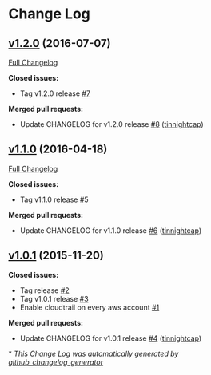 # Change Log

## [v1.2.0](https://github.com/nubisproject/nubis-cloudtrail/tree/v1.2.0) (2016-07-07)
[Full Changelog](https://github.com/nubisproject/nubis-cloudtrail/compare/v1.1.0...v1.2.0)

**Closed issues:**

- Tag v1.2.0 release [\#7](https://github.com/nubisproject/nubis-cloudtrail/issues/7)

**Merged pull requests:**

- Update CHANGELOG for v1.2.0 release [\#8](https://github.com/nubisproject/nubis-cloudtrail/pull/8) ([tinnightcap](https://github.com/tinnightcap))

## [v1.1.0](https://github.com/nubisproject/nubis-cloudtrail/tree/v1.1.0) (2016-04-18)
[Full Changelog](https://github.com/nubisproject/nubis-cloudtrail/compare/v1.0.1...v1.1.0)

**Closed issues:**

- Tag v1.1.0 release [\#5](https://github.com/nubisproject/nubis-cloudtrail/issues/5)

**Merged pull requests:**

- Update CHANGELOG for v1.1.0 release [\#6](https://github.com/nubisproject/nubis-cloudtrail/pull/6) ([tinnightcap](https://github.com/tinnightcap))

## [v1.0.1](https://github.com/nubisproject/nubis-cloudtrail/tree/v1.0.1) (2015-11-20)
**Closed issues:**

- Tag  release [\#2](https://github.com/nubisproject/nubis-cloudtrail/issues/2)
- Tag v1.0.1 release [\#3](https://github.com/nubisproject/nubis-cloudtrail/issues/3)
- Enable cloudtrail on every aws account [\#1](https://github.com/nubisproject/nubis-cloudtrail/issues/1)

**Merged pull requests:**

- Update CHANGELOG for v1.0.1 release [\#4](https://github.com/nubisproject/nubis-cloudtrail/pull/4) ([tinnightcap](https://github.com/tinnightcap))



\* *This Change Log was automatically generated by [github_changelog_generator](https://github.com/skywinder/Github-Changelog-Generator)*